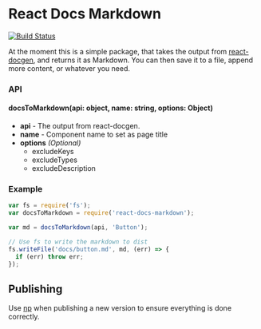 React Docs Markdown
===========================
<!-- Build Status -->
<a href="https://travis-ci.org/thebuilder/react-docs-markdown">
  <img src="https://travis-ci.org//thebuilder/react-docs-markdown.svg" alt="Build Status" />
</a>

At the moment this is a simple package, that takes the output from [react-docgen](https://github.com/reactjs/react-docgen), and returns it as Markdown. You can then save it to a file, append more content, or whatever you need.

### API
#### docsToMarkdown(api: object, name: string, options: Object)

* **api** - The output from react-docgen.
* **name** - Component name to set as page title
* **options** _(Optional)_
  * excludeKeys
  * excludeTypes
  * excludeDescription


### Example

```js
var fs = require('fs');
var docsToMarkdown = require('react-docs-markdown');

var md = docsToMarkdown(api, 'Button');

// Use fs to write the markdown to dist
fs.writeFile('docs/button.md', md, (err) => {
  if (err) throw err;
});
```

## Publishing
Use [np](https://www.npmjs.com/package/np) when publishing a new version to ensure everything is done correctly. 
